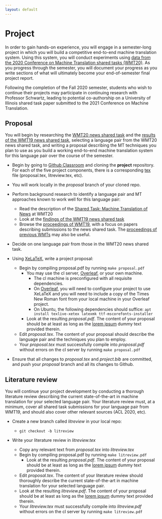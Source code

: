 ```yaml
---
layout: default
---
```


# Project

In order to gain hands-on experience, you will engage in a semester-long project in which you will build a competitive end-to-end machine translation system. Using this system, you will conduct experiments using [data from the 2020 Conference on Machine Translation shared tasks (WMT20)](http://statmt.org/wmt20/index.html). As you progress through the semester, you will document your progress as you write sections of what will ultimately become your end-of-semester final project report.

Following the completion of the Fall 2020 semester, students who wish to continue their projects may participate in continuing research with Professor Schwartz, leading to potential co-authorship on a University of Illinois shared task paper submitted to the 2021 Conference on Machine Translation.


## Proposal

You will begin by researching the [WMT20 news shared task](http://statmt.org/wmt20/translation-task.html) and the [results of the WMT19 news shared task](https://www.aclweb.org/anthology/W19-5301.pdf), selecting a language pair from the WMT20 news shared task, and writing a proposal describing the MT techniques you plan to use as you build a working end-to-end machine translation system for this language pair over the course of the semester.

* Begin by going to [Github Classroom](https://classroom.github.com/a/8agbh932) and cloning the **project** repository. For each of the five project components, there is a corresponding [tex](https://en.wikipedia.org/wiki/XeTeX) file (proposal.tex, litreview.tex, etc).

* You will work locally in the *proposal* branch of your cloned repo.

* Perform background research to identify a language pair and MT approaches known to work well for this language pair:
  * Read the description of the [Shared Task: Machine Translation of News](http://statmt.org/wmt20/translation-task.html) at WMT20
  * Look at the [findings of the WMT19 news shared task](https://www.aclweb.org/anthology/W19-5301.pdf)
  * Browse the [proceedings of WMT19](https://www.aclweb.org/anthology/volumes/W19-53/), with a focus on papers describing submissions to the news shared task. The [proceedings of previous WMTs](https://www.aclweb.org/anthology/venues/wmt/) may also be useful.

* Decide on one language pair from those in the WMT20 news shared task.

* Using [XeLaTeX](https://en.wikipedia.org/wiki/XeTeX), write a project proposal:
  * Begin by compiling proposal.pdf by running `make proposal.pdf`
    * You may use the cl server, [Overleaf](https://www.overleaf.com), or your own machine. 
       * The cl machine is preconfigured with all requisite dependencies.
       * On [Overleaf](https://www.overleaf.com), you will need to configure your project to use XeLaTeX and you will need to include a copy of the Times New Roman font from your local machine in your Overleaf project.
       * On Ubuntu, the following dependencies should suffice: `apt install texlive-xetex latexmk ttf-mscorefonts-installer`
    * Look at the resulting *proposal.pdf*. The content of your proposal should be at least as long as the [lorem ipsum](https://en.wikipedia.org/wiki/Lorem_ipsum) dummy text provided therein.
  * Edit *proposal.tex*. The content of your proposal should describe the language pair and the techniques you plan to employ.
  * Your *proposal.tex* must successfully compile into *proposal.pdf* without errors on the cl server by running `make proposal.pdf`
  
* Ensure that all changes to *proposal.tex* and *project.bib* are committed, and push your *proposal* branch and all its changes to Github.


## Literature review

You will continue your project development by conducting a thorough literature review describing the current state-of-the-art in machine translation for your selected language pair. Your literature review must, at a minimum, cover all shared task submissions for your language pair from WMT19, and should also cover other relevant sources (ACL 2020, etc).

* Create a new branch called *litreview* in your local repo:
  * `git checkout -b litreview`
  
* Write your literature review in *litreview.tex*
  * Copy any relevant text from *proposal.tex* into *litreview.tex*
  * Begin by compiling proposal.pdf by running `make litreview.pdf`
    * Look at the resulting *proposal.pdf*. The content of your proposal should be at least as long as the [lorem ipsum](https://en.wikipedia.org/wiki/Lorem_ipsum) dummy text provided therein.
  * Edit *proposal.tex*. The content of your literature review should thoroughly describe the current state-of-the-art in machine translation for your selected language pair.
  * Look at the resulting *litreview.pdf*. The content of your proposal should be at least as long as the [lorem ipsum](https://en.wikipedia.org/wiki/Lorem_ipsum) dummy text provided therein.
  * Your *litreview.tex* must successfully compile into *litreview.pdf* without errors on the cl server by running `make litreview.pdf`



